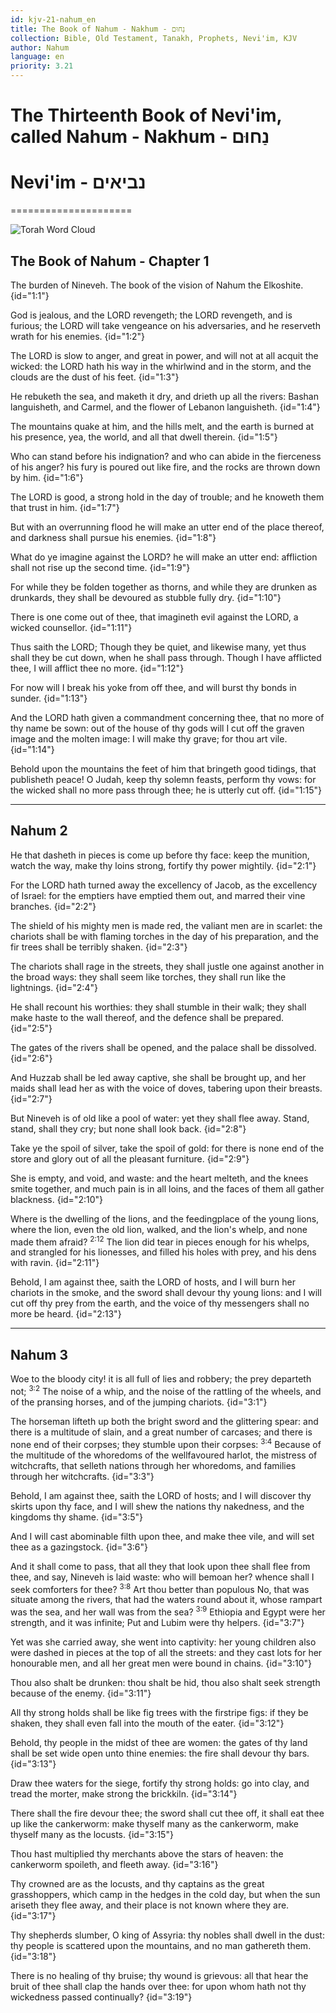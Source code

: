 ```yaml
---
id: kjv-21-nahum_en
title: The Book of Nahum - Nakhum - נַחוּם
collection: Bible, Old Testament, Tanakh, Prophets, Nevi'im, KJV
author: Nahum
language: en
priority: 3.21
---
```


# The Thirteenth Book of Nevi'im, called Nahum - Nakhum - נַחוּם
# Nevi'im - נביאים
=====================

![Torah Word Cloud](Hebrew_Bible_Wordle.png)


## The Book of Nahum - Chapter 1

The burden of Nineveh. The book of the vision of Nahum the Elkoshite.  {id="1:1"}

God is jealous, and the LORD revengeth; the LORD revengeth, and is furious; the LORD will take vengeance on his adversaries, and he reserveth wrath for his enemies.  {id="1:2"}

The LORD is slow to anger, and great in power, and will not at all acquit the wicked: the LORD hath his way in the whirlwind and in the storm, and the clouds are the dust of his feet.  {id="1:3"}

He rebuketh the sea, and maketh it dry, and drieth up all the rivers: Bashan languisheth, and Carmel, and the flower of Lebanon languisheth.  {id="1:4"}

The mountains quake at him, and the hills melt, and the earth is burned at his presence, yea, the world, and all that dwell therein.  {id="1:5"}

Who can stand before his indignation? and who can abide in the fierceness of his anger? his fury is poured out like fire, and the rocks are thrown down by him.  {id="1:6"}

The LORD is good, a strong hold in the day of trouble; and he knoweth them that trust in him.  {id="1:7"}

But with an overrunning flood he will make an utter end of the place thereof, and darkness shall pursue his enemies.  {id="1:8"}

What do ye imagine against the LORD? he will make an utter end: affliction shall not rise up the second time.  {id="1:9"}

For while they be folden together as thorns, and while they are drunken as drunkards, they shall be devoured as stubble fully dry.  {id="1:10"}

There is one come out of thee, that imagineth evil against the LORD, a wicked counsellor.  {id="1:11"}

Thus saith the LORD; Though they be quiet, and likewise many, yet thus shall they be cut down, when he shall pass through. Though I have afflicted thee, I will afflict thee no more.  {id="1:12"}

For now will I break his yoke from off thee, and will burst thy bonds in sunder.  {id="1:13"}

And the LORD hath given a commandment concerning thee, that no more of thy name be sown: out of the house of thy gods will I cut off the graven image and the molten image: I will make thy grave; for thou art vile.  {id="1:14"}

Behold upon the mountains the feet of him that bringeth good tidings, that publisheth peace! O Judah, keep thy solemn feasts, perform thy vows: for the wicked shall no more pass through thee; he is utterly cut off.  {id="1:15"}

---

## Nahum 2

He that dasheth in pieces is come up before thy face: keep the munition, watch the way, make thy loins strong, fortify thy power mightily.  {id="2:1"}

For the LORD hath turned away the excellency of Jacob, as the excellency of Israel: for the emptiers have emptied them out, and marred their vine branches.  {id="2:2"}

The shield of his mighty men is made red, the valiant men are in scarlet: the chariots shall be with flaming torches in the day of his preparation, and the fir trees shall be terribly shaken.  {id="2:3"}

The chariots shall rage in the streets, they shall justle one against another in the broad ways: they shall seem like torches, they shall run like the lightnings.  {id="2:4"}

He shall recount his worthies: they shall stumble in their walk; they shall make haste to the wall thereof, and the defence shall be prepared.  {id="2:5"}

The gates of the rivers shall be opened, and the palace shall be dissolved.  {id="2:6"}

And Huzzab shall be led away captive, she shall be brought up, and her maids shall lead her as with the voice of doves, tabering upon their breasts.  {id="2:7"}

But Nineveh is of old like a pool of water: yet they shall flee away. Stand, stand, shall they cry; but none shall look back.  {id="2:8"}

Take ye the spoil of silver, take the spoil of gold: for there is none end of the store and glory out of all the pleasant furniture.  {id="2:9"}

She is empty, and void, and waste: and the heart melteth, and the knees smite together, and much pain is in all loins, and the faces of them all gather blackness.  {id="2:10"}

Where is the dwelling of the lions, and the feedingplace of the young lions, where the lion, even the old lion, walked, and the lion's whelp, and none made them afraid?  <sup>2:12</sup> The lion did tear in pieces enough for his whelps, and strangled for his lionesses, and filled his holes with prey, and his dens with ravin.  {id="2:11"}

Behold, I am against thee, saith the LORD of hosts, and I will burn her chariots in the smoke, and the sword shall devour thy young lions: and I will cut off thy prey from the earth, and the voice of thy messengers shall no more be heard.  {id="2:13"}

---

## Nahum 3

Woe to the bloody city! it is all full of lies and robbery; the prey departeth not; <sup>3:2</sup> The noise of a whip, and the noise of the rattling of the wheels, and of the pransing horses, and of the jumping chariots.  {id="3:1"}

The horseman lifteth up both the bright sword and the glittering spear: and there is a multitude of slain, and a great number of carcases; and there is none end of their corpses; they stumble upon their corpses: <sup>3:4</sup> Because of the multitude of the whoredoms of the wellfavoured harlot, the mistress of witchcrafts, that selleth nations through her whoredoms, and families through her witchcrafts.  {id="3:3"}

Behold, I am against thee, saith the LORD of hosts; and I will discover thy skirts upon thy face, and I will shew the nations thy nakedness, and the kingdoms thy shame.  {id="3:5"}

And I will cast abominable filth upon thee, and make thee vile, and will set thee as a gazingstock.  {id="3:6"}

And it shall come to pass, that all they that look upon thee shall flee from thee, and say, Nineveh is laid waste: who will bemoan her? whence shall I seek comforters for thee?  <sup>3:8</sup> Art thou better than populous No, that was situate among the rivers, that had the waters round about it, whose rampart was the sea, and her wall was from the sea?  <sup>3:9</sup> Ethiopia and Egypt were her strength, and it was infinite; Put and Lubim were thy helpers.  {id="3:7"}

Yet was she carried away, she went into captivity: her young children also were dashed in pieces at the top of all the streets: and they cast lots for her honourable men, and all her great men were bound in chains.  {id="3:10"}

Thou also shalt be drunken: thou shalt be hid, thou also shalt seek strength because of the enemy.  {id="3:11"}

All thy strong holds shall be like fig trees with the firstripe figs: if they be shaken, they shall even fall into the mouth of the eater.  {id="3:12"}

Behold, thy people in the midst of thee are women: the gates of thy land shall be set wide open unto thine enemies: the fire shall devour thy bars.  {id="3:13"}

Draw thee waters for the siege, fortify thy strong holds: go into clay, and tread the morter, make strong the brickkiln.  {id="3:14"}

There shall the fire devour thee; the sword shall cut thee off, it shall eat thee up like the cankerworm: make thyself many as the cankerworm, make thyself many as the locusts.  {id="3:15"}

Thou hast multiplied thy merchants above the stars of heaven: the cankerworm spoileth, and fleeth away.  {id="3:16"}

Thy crowned are as the locusts, and thy captains as the great grasshoppers, which camp in the hedges in the cold day, but when the sun ariseth they flee away, and their place is not known where they are.  {id="3:17"}

Thy shepherds slumber, O king of Assyria: thy nobles shall dwell in the dust: thy people is scattered upon the mountains, and no man gathereth them.  {id="3:18"}

There is no healing of thy bruise; thy wound is grievous: all that hear the bruit of thee shall clap the hands over thee: for upon whom hath not thy wickedness passed continually?  {id="3:19"}

